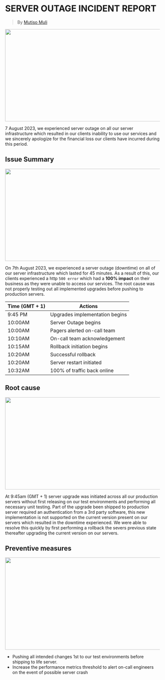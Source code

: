 # SERVER OUTAGE INCIDENT REPORT
> By  [Mutiso Muli](https://github.com/MutisoMuli)

<img src="https://t3.ftcdn.net/jpg/04/92/09/72/240_F_492097246_yagE8x9Uk8M9IekPy7GBuE0x1Uoa7esD.jpg" width="1000" height="300">

7 August 2023, we experienced server outage on all our server infrastructure which resulted in our clients inability to use our services and we sincerely apologize for the financial loss our clients have incurred during this period.

## Issue Summary
<img src="https://encrypted-tbn0.gstatic.com/images?q=tbn:ANd9GcT_iVJNbyc1zz2iICgPe8w5S3DoRkt8_5aeIg&usqp=CAU" width="1000" height="300">

On 7th August 2023, we experienced a server outage (downtime) on all of our server infrastructure which lasted for 45 minutes. As a result of this, our clients experienced a http `500 error` which had a __100% impact__ on their business as they were unable to access our services. The root cause was not properly testing out all implemented upgrades before pushing to production servers.

<!-- ## Timeline (all time in GMT + 1)
<img src="https://www.ncbar.org/wp-content/uploads/2022/02/Timeline-Visual-300x145.png" height="300" width="1000"> -->

| Time (GMT + 1) | Actions |
| -------------- | -------- |
| 9:45 PM | Upgrades implementation begins |
| 10:00AM | Server Outage begins |
| 10:00AM | Pagers alerted on-call team |
| 10:10AM | On-call team acknowledgement |
| 10:15AM | Rollback initiation begins |
| 10:20AM | Successful rollback|
| 10:20AM | Server restart initiated|
| 10:32AM | 100% of traffic back online |

## Root cause
<img src="https://blog.systemsengineering.com/hs-fs/hubfs/blog-files/Root%20Cause.jpg?width=600&name=Root%20Cause.jpg" height="300" width="1000">

At 9:45am (GMT + 1) server upgrade was initiated across all our production servers without first releasing on our test environments and performing all necessary unit testing. Part of the upgrade been shipped to production server required an authentication from a 3rd party software, this new implementation is not supported on the current version present on our servers which resulted in the downtime experienced. We were able to resolve this quickly by first performing a rollback the severs previous state thereafter upgrading the current version on our servers.

## Preventive measures
<img src="https://encrypted-tbn0.gstatic.com/images?q=tbn:ANd9GcRh8wOXyFPhkBS9zuXzmGOtBDGGX4Nfz9ucWg&usqp=CAU" height="300" width="1000">

- Pushing all intended changes 1st to our test environments before shipping to life server.
- Increase the performance metrics threshold to alert on-call engineers on the event of possible server crash
